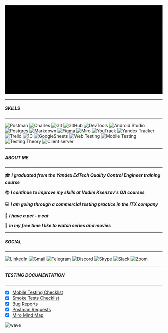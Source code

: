 ![welcome](https://github.com/VictoriaK-QA/VictoriaK-QA/blob/main/1.3.gif)

---
##### SKILLS
---

![Postman](https://img.shields.io/badge/Postman-FF6C37?style=for-the-badge&logo=postman&logoColor=white)
![Charles](https://img.shields.io/badge/CHARLES-d3dade?style=for-the-badge&logo=CHARLES&logoColor=white)
![Git](https://img.shields.io/badge/git-80b3ff.svg?style=for-the-badge&logo=git&logoColor=white)
![GitHub](https://img.shields.io/badge/github-%23121011.svg?style=for-the-badge&logo=github&logoColor=white)
![DevTools](https://img.shields.io/badge/DEVTOOLS-fcc525?style=for-the-badge&logo=DEVTOOLS&logoColor=white)
![Android Studio](https://img.shields.io/badge/Android%20Studio-3ae180.svg?style=for-the-badge&logo=android-studio&logoColor=white)
![Postgres](https://img.shields.io/badge/PostgreSQL-%23316192.svg?style=for-the-badge&logo=postgresql&logoColor=white)
![Markdown](https://img.shields.io/badge/markdown-%23000000.svg?style=for-the-badge&logo=markdown&logoColor=white)
![Figma](https://img.shields.io/badge/figma-a25aff.svg?style=for-the-badge&logo=figma&logoColor=white)
![Miro](https://img.shields.io/badge/MIRO-ffba00?style=for-the-badge&logo=MIRO&logoColor=white)
![YouTrack](https://img.shields.io/badge/YouTrack-ff318c?style=for-the-badge&logo=YouTrack&logoColor=white)
![Yandex Tracker](https://img.shields.io/badge/Yandex%20Tracker-5ca5f8?style=for-the-badge&logo=YandexTracker&logoColor=white)
![Trello](https://img.shields.io/badge/Trello-095fda.svg?style=for-the-badge&logo=Trello&logoColor=white)
![1C](https://img.shields.io/badge/1С%20Предприятие%208.3.-ed1c24?style=for-the-badge&logo=1C&logoColor=white)
![GoogleSheets](https://img.shields.io/badge/Google%20Sheets-188038?style=for-the-badge&logo=Google-Sheets&logoColor=white)
![Web Testing](https://img.shields.io/badge/Web%20Testing-3867a2?style=for-the-badge&logo=Web&logoColor=white)
![Mobile Testing](https://img.shields.io/badge/Mobile%20Testing-a1ab26?style=for-the-badge&logo=Mobile&logoColor=white)
![Testing Theory](https://img.shields.io/badge/Testing%20Theory-674ea7?style=for-the-badge&logo=Testing-Theory&logoColor=white)
![Client server](https://img.shields.io/badge/Client%20Server-e53e31?style=for-the-badge&logo=Client-Server&logoColor=white)

---
##### ABOUT ME
---

:mortar_board: ***I graduated from the Yandex EdTech Quality Control Engineer training course***

:books: ***I continue to improve my skills at Vadim Ksenzov's QA courses***

:computer: ***I am going through a commercial testing practice in the ITX company***

:feet: ***I have a pet - a cat***

:ghost: ***In my free time I like to watch series and movies***


---
##### SOCIAL
---

[![LinkedIn](https://img.shields.io/badge/linkedin-%230077B5.svg?style=for-the-badge&logo=linkedin&logoColor=white)](https://www.linkedin.com/in/victoria-link/)
[![Gmail](https://img.shields.io/badge/Gmail-D14836?style=for-the-badge&logo=gmail&logoColor=white)](https://mail.google.com/mail/u/0/#inbox?compose=CllgCKCGCqJzWXHhXjdklTJdvNfRrQtPBCJlQWxBhsTVDBDtNSzFqtrDCMWnHswcRlBLqBQTKNB)
![Telegram](https://img.shields.io/badge/Telegram-2CA5E0?style=for-the-badge&logo=telegram&logoColor=white)
![Discord](https://img.shields.io/badge/Discord-%235865F2.svg?style=for-the-badge&logo=discord&logoColor=white)
![Skype](https://img.shields.io/badge/Skype-%2300AFF0.svg?style=for-the-badge&logo=Skype&logoColor=white)
![Slack](https://img.shields.io/badge/Slack-4A154B?style=for-the-badge&logo=slack&logoColor=white)
![Zoom](https://img.shields.io/badge/Zoom-2D8CFF?style=for-the-badge&logo=zoom&logoColor=white)

---
##### TESTING DOCUMENTATION
---

- [X] [Mobile Testing Checklist](https://docs.google.com/spreadsheets/d/15L9COlHT1ZJFGUdPdv-g8X1WPs3EQA_tiRYrga44mRs/edit?usp=sharing)
- [X] [Smoke Tests Checklist](https://docs.google.com/spreadsheets/d/1-uU3b7K6AJwzYpHR-aXX1KsZbuJot6Qw/edit?usp=sharing&ouid=108568080276339718925&rtpof=true&sd=true)
- [X] [Bug Reports]()
- [X] [Postman Requests]()
- [X] [Miro Mind Map]()

![wave](https://raw.githubusercontent.com/trinib/trinib/82213791fa9ff58d3ca768ddd6de2489ec23ffca/images/footer.svg)